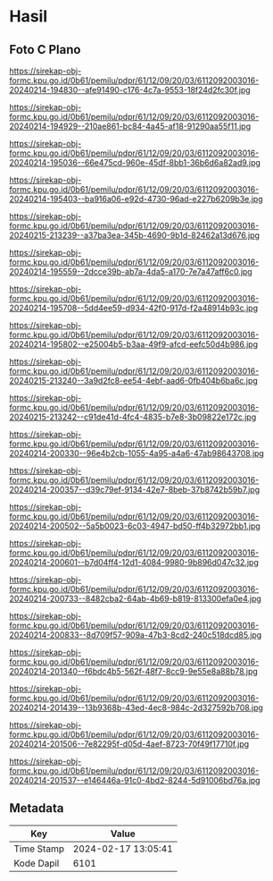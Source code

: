 # Hasil

## Foto C Plano

https://sirekap-obj-formc.kpu.go.id/0b61/pemilu/pdpr/61/12/09/20/03/6112092003016-20240214-194830--afe91490-c176-4c7a-9553-18f24d2fc30f.jpg

https://sirekap-obj-formc.kpu.go.id/0b61/pemilu/pdpr/61/12/09/20/03/6112092003016-20240214-194929--210ae861-bc84-4a45-af18-91290aa55f11.jpg

https://sirekap-obj-formc.kpu.go.id/0b61/pemilu/pdpr/61/12/09/20/03/6112092003016-20240214-195036--66e475cd-960e-45df-8bb1-36b6d6a82ad9.jpg

https://sirekap-obj-formc.kpu.go.id/0b61/pemilu/pdpr/61/12/09/20/03/6112092003016-20240214-195403--ba916a06-e92d-4730-96ad-e227b6209b3e.jpg

https://sirekap-obj-formc.kpu.go.id/0b61/pemilu/pdpr/61/12/09/20/03/6112092003016-20240215-213239--a37ba3ea-345b-4690-9b1d-82462a13d676.jpg

https://sirekap-obj-formc.kpu.go.id/0b61/pemilu/pdpr/61/12/09/20/03/6112092003016-20240214-195559--2dcce39b-ab7a-4da5-a170-7e7a47aff6c0.jpg

https://sirekap-obj-formc.kpu.go.id/0b61/pemilu/pdpr/61/12/09/20/03/6112092003016-20240214-195708--5dd4ee59-d934-42f0-917d-f2a48914b93c.jpg

https://sirekap-obj-formc.kpu.go.id/0b61/pemilu/pdpr/61/12/09/20/03/6112092003016-20240214-195802--e25004b5-b3aa-49f9-afcd-eefc50d4b986.jpg

https://sirekap-obj-formc.kpu.go.id/0b61/pemilu/pdpr/61/12/09/20/03/6112092003016-20240215-213240--3a9d2fc8-ee54-4ebf-aad6-0fb404b6ba6c.jpg

https://sirekap-obj-formc.kpu.go.id/0b61/pemilu/pdpr/61/12/09/20/03/6112092003016-20240215-213242--c91de41d-4fc4-4835-b7e8-3b09822e172c.jpg

https://sirekap-obj-formc.kpu.go.id/0b61/pemilu/pdpr/61/12/09/20/03/6112092003016-20240214-200330--96e4b2cb-1055-4a95-a4a6-47ab98643708.jpg

https://sirekap-obj-formc.kpu.go.id/0b61/pemilu/pdpr/61/12/09/20/03/6112092003016-20240214-200357--d39c79ef-9134-42e7-8beb-37b8742b59b7.jpg

https://sirekap-obj-formc.kpu.go.id/0b61/pemilu/pdpr/61/12/09/20/03/6112092003016-20240214-200502--5a5b0023-6c03-4947-bd50-ff4b32972bb1.jpg

https://sirekap-obj-formc.kpu.go.id/0b61/pemilu/pdpr/61/12/09/20/03/6112092003016-20240214-200601--b7d04ff4-12d1-4084-9980-9b896d047c32.jpg

https://sirekap-obj-formc.kpu.go.id/0b61/pemilu/pdpr/61/12/09/20/03/6112092003016-20240214-200733--8482cba2-64ab-4b69-b819-813300efa0e4.jpg

https://sirekap-obj-formc.kpu.go.id/0b61/pemilu/pdpr/61/12/09/20/03/6112092003016-20240214-200833--8d709f57-909a-47b3-8cd2-240c518dcd85.jpg

https://sirekap-obj-formc.kpu.go.id/0b61/pemilu/pdpr/61/12/09/20/03/6112092003016-20240214-201340--f6bdc4b5-562f-48f7-8cc9-9e55e8a88b78.jpg

https://sirekap-obj-formc.kpu.go.id/0b61/pemilu/pdpr/61/12/09/20/03/6112092003016-20240214-201439--13b9368b-43ed-4ec8-984c-2d327592b708.jpg

https://sirekap-obj-formc.kpu.go.id/0b61/pemilu/pdpr/61/12/09/20/03/6112092003016-20240214-201506--7e82295f-d05d-4aef-8723-70f49f17710f.jpg

https://sirekap-obj-formc.kpu.go.id/0b61/pemilu/pdpr/61/12/09/20/03/6112092003016-20240214-201537--e146446a-91c0-4bd2-8244-5d91006bd76a.jpg


## Metadata

| Key        | Value               |
| ---------- | ------------------- |
| Time Stamp | 2024-02-17 13:05:41 |
| Kode Dapil | 6101                |




